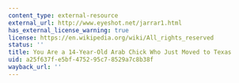 ```yaml
---
content_type: external-resource
external_url: http://www.eyeshot.net/jarrar1.html
has_external_license_warning: true
license: https://en.wikipedia.org/wiki/All_rights_reserved
status: ''
title: You Are a 14-Year-Old Arab Chick Who Just Moved to Texas
uid: a25f637f-e5bf-4752-95c7-8529a7c8b38f
wayback_url: ''
---
```

